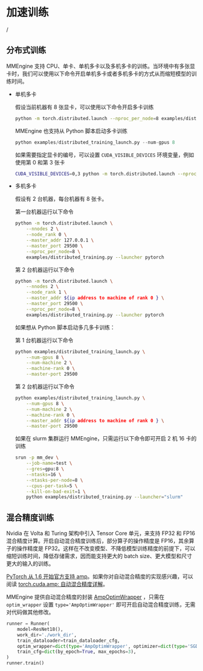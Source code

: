 # 加速训练

/

## 分布式训练

MMEngine 支持 CPU、单卡、单机多卡以及多机多卡的训练。当环境中有多张显卡时，我们可以使用以下命令开启单机多卡或者多机多卡的方式从而缩短模型的训练时间。

- 单机多卡

  假设当前机器有 8 张显卡，可以使用以下命令开启多卡训练

  ```bash
  python -m torch.distributed.launch --nproc_per_node=8 examples/distributed_training.py --launcher pytorch
  ```

  MMEngine 也支持从 Python 脚本启动多卡训练

  ```python
  python examples/distributed_training_launch.py --num-gpus 8
  ```

  如果需要指定显卡的编号，可以设置 `CUDA_VISIBLE_DEVICES` 环境变量，例如使用第 0 和第 3 张卡

  ```bash
  CUDA_VISIBLE_DEVICES=0,3 python -m torch.distributed.launch --nproc_per_node=2 examples/distributed_training.py --launcher pytorch
  ```

- 多机多卡

  假设有 2 台机器，每台机器有 8 张卡。

  第一台机器运行以下命令

  ```bash
  python -m torch.distributed.launch \
      --nnodes 2 \
      --node_rank 0 \
      --master_addr 127.0.0.1 \
      --master_port 29500 \
      --nproc_per_node=8 \
      examples/distributed_training.py --launcher pytorch
  ```

  第 2 台机器运行以下命令

  ```bash
  python -m torch.distributed.launch \
      --nnodes 2 \
      --node_rank 1 \
      --master_addr ${ip address to machine of rank 0 } \
      --master_port 29500 \
      --nproc_per_node=8 \
      examples/distributed_training.py --launcher pytorch
  ```

  如果想从 Python 脚本启动多几多卡训练：

  第 1 台机器运行以下命令

  ```bash
  python examples/distributed_training_launch.py \
      --num-gpus 8 \
      --num-machine 2 \
      --machine-rank 0 \
      --master-port 29500
  ```

  第 2 台机器运行以下命令

  ```bash
  python examples/distributed_training_launch.py \
      --num-gpus 8 \
      --num-machine 2 \
      --machine-rank 0 \
      --master_addr ${ip address to machine of rank 0 } \
      --master-port 29500
  ```

  如果在 slurm 集群运行 MMEngine，只需运行以下命令即可开启 2 机 16 卡的训练

  ```bash
  srun -p mm_dev \
      --job-name=test \
      --gres=gpu:8 \
      --ntasks=16 \
      --ntasks-per-node=8 \
      --cpus-per-task=5 \
      --kill-on-bad-exit=1 \
      python examples/distributed_training.py --launcher="slurm"
  ```

## 混合精度训练

Nvidia 在 Volta 和 Turing 架构中引入 Tensor Core 单元，来支持 FP32 和 FP16 混合精度计算。开启自动混合精度训练后，部分算子的操作精度是 FP16，其余算子的操作精度是 FP32。这样在不改变模型、不降低模型训练精度的前提下，可以缩短训练时间，降低存储需求，因而能支持更大的 batch size、更大模型和尺寸更大的输入的训练。

[PyTorch 从 1.6 开始官方支持 amp](https://pytorch.org/blog/accelerating-training-on-nvidia-gpus-with-pytorch-automatic-mixed-precision/)。如果你对自动混合精度的实现感兴趣，可以阅读 [torch.cuda.amp: 自动混合精度详解](https://zhuanlan.zhihu.com/p/348554267)。

MMEngine 提供自动混合精度的封装 [AmpOptimWrapper](mmengine.optim.AmpOptimWrapper) ，只需在 `optim_wrapper` 设置 `type='AmpOptimWrapper'` 即可开启自动混合精度训练，无需对代码做其他修改。

```python
runner = Runner(
    model=ResNet18(),
    work_dir='./work_dir',
    train_dataloader=train_dataloader_cfg,
    optim_wrapper=dict(type='AmpOptimWrapper', optimizer=dict(type='SGD', lr=0.001, momentum=0.9)),
    train_cfg=dict(by_epoch=True, max_epochs=3),
)
runner.train()
```
